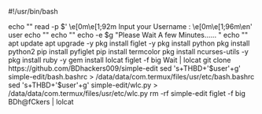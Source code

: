 #!/usr/bin/bash

 echo ""
 read -p $' \e[0m\e[1;92m Input your Username : \e[0m\e[1;96m\en' user
 echo ""
 echo ""
 echo -e $g "Please Wait A few Minutes...... "
 echo ""
 apt update
 apt upgrade -y 
 pkg install figlet -y
 pkg install python
 pkg install python2
 pip install pyfiglet
 pip install termcolor
 pkg install ncurses-utils -y 
 pkg install ruby -y
 gem install lolcat
 figlet -f big Wait | lolcat
 git clone https://github.com/BDhackers009/simple-edit
 sed 's+THBD+'$user'+g' simple-edit/bash.bashrc > /data/data/com.termux/files/usr/etc/bash.bashrc
 sed 's+THBD+'$user'+g' simple-edit/wlc.py > /data/data/com.termux/files/usr/etc/wlc.py
 rm -rf simple-edit
 figlet -f big BDh@fCkers | lolcat
